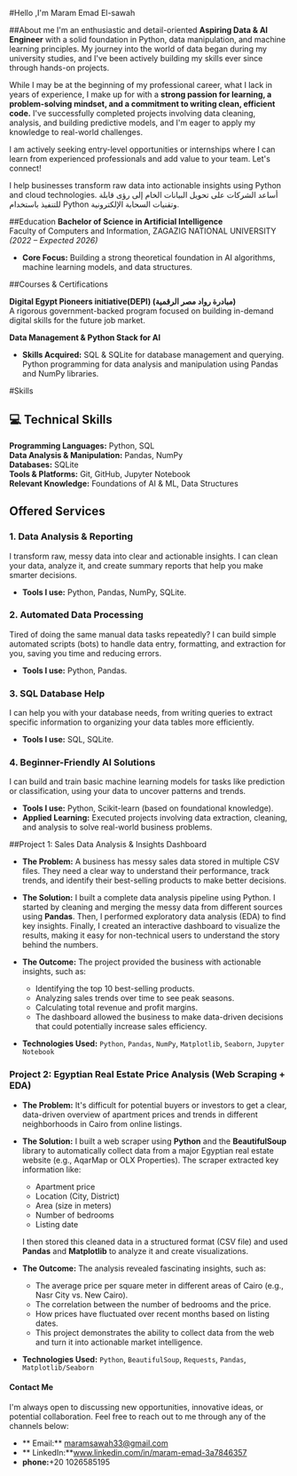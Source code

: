 #Hello ,I'm Maram Emad El-sawah

##About me
I'm an enthusiastic and detail-oriented **Aspiring Data & AI Engineer** with a solid foundation in Python, data manipulation, and machine learning principles. My journey into the world of data began during my university studies, and I've been actively building my skills ever since through hands-on projects.

While I may be at the beginning of my professional career, what I lack in years of experience, I make up for with a **strong passion for learning, a problem-solving mindset, and a commitment to writing clean, efficient code.** I've successfully completed projects involving data cleaning, analysis, and building predictive models, and I'm eager to apply my knowledge to real-world challenges.

I am actively seeking entry-level opportunities or internships where I can learn from experienced professionals and add value to your team. Let's connect!

I help businesses transform raw data into actionable insights using Python and cloud technologies.
أساعد الشركات على تحويل البيانات الخام إلى رؤى قابلة للتنفيذ باستخدام Python وتقنيات السحابة الإلكترونية.

##Education
**Bachelor of Science in Artificial Intelligence**  
Faculty of Computers and Information, ZAGAZIG NATIONAL UNIVERSITY 
*(2022 – Expected 2026)*  
- **Core Focus:** Building a strong theoretical foundation in AI algorithms, machine learning models, and data structures.

##Courses & Certifications

**Digital Egypt Pioneers initiative(DEPI) (مبادرة رواد مصر الرقمية)**  
A rigorous government-backed program focused on building in-demand digital skills for the future job market.

**Data Management & Python Stack for AI**  
- **Skills Acquired:** SQL & SQLite for database management and querying. Python programming for data analysis and manipulation using Pandas and NumPy libraries.

#Skills
## 💻 Technical Skills

**Programming Languages:** Python, SQL  
**Data Analysis & Manipulation:** Pandas, NumPy  
**Databases:** SQLite  
**Tools & Platforms:** Git, GitHub, Jupyter Notebook  
**Relevant Knowledge:** Foundations of AI & ML, Data Structures

## Offered Services

### 1. Data Analysis & Reporting
I transform raw, messy data into clear and actionable insights. I can clean your data, analyze it, and create summary reports that help you make smarter decisions.
- **Tools I use:** Python, Pandas, NumPy, SQLite.

### 2. Automated Data Processing
Tired of doing the same manual data tasks repeatedly? I can build simple automated scripts (bots) to handle data entry, formatting, and extraction for you, saving you time and reducing errors.
- **Tools I use:** Python, Pandas.

### 3. SQL Database Help
I can help you with your database needs, from writing queries to extract specific information to organizing your data tables more efficiently.
- **Tools I use:** SQL, SQLite.

### 4. Beginner-Friendly AI Solutions
I can build and train basic machine learning models for tasks like prediction or classification, using your data to uncover patterns and trends.
- **Tools I use:** Python, Scikit-learn (based on foundational knowledge).
- **Applied Learning:** Executed projects involving data extraction, cleaning, and analysis to solve real-world business problems.

##Project 1: Sales Data Analysis & Insights Dashboard

- **The Problem:** A business has messy sales data stored in multiple CSV files. They need a clear way to understand their performance, track trends, and identify their best-selling products to make better decisions.

- **The Solution:** I built a complete data analysis pipeline using Python. I started by cleaning and merging the messy data from different sources using **Pandas**. Then, I performed exploratory data analysis (EDA) to find key insights. Finally, I created an interactive dashboard to visualize the results, making it easy for non-technical users to understand the story behind the numbers.

- **The Outcome:** The project provided the business with actionable insights, such as:
  - Identifying the top 10 best-selling products.
  - Analyzing sales trends over time to see peak seasons.
  - Calculating total revenue and profit margins.
  - The dashboard allowed the business to make data-driven decisions that could potentially increase sales efficiency.

- **Technologies Used:** `Python`, `Pandas`, `NumPy`, `Matplotlib`, `Seaborn`, `Jupyter Notebook`

### Project 2: Egyptian Real Estate Price Analysis (Web Scraping + EDA)

- **The Problem:** It's difficult for potential buyers or investors to get a clear, data-driven overview of apartment prices and trends in different neighborhoods in Cairo from online listings.

- **The Solution:** I built a web scraper using **Python** and the **BeautifulSoup** library to automatically collect data from a major Egyptian real estate website (e.g., AqarMap or OLX Properties). The scraper extracted key information like:
  - Apartment price
  - Location (City, District)
  - Area (size in meters)
  - Number of bedrooms
  - Listing date

  I then stored this cleaned data in a structured format (CSV file) and used **Pandas** and **Matplotlib** to analyze it and create visualizations.

- **The Outcome:** The analysis revealed fascinating insights, such as:
  - The average price per square meter in different areas of Cairo (e.g., Nasr City vs. New Cairo).
  - The correlation between the number of bedrooms and the price.
  - How prices have fluctuated over recent months based on listing dates.
  - This project demonstrates the ability to collect data from the web and turn it into actionable market intelligence.

- **Technologies Used:** `Python`, `BeautifulSoup`, `Requests`, `Pandas`, `Matplotlib/Seaborn`

#### Contact Me

I'm always open to discussing new opportunities, innovative ideas, or potential collaboration. Feel free to reach out to me through any of the channels below:

- ** Email:** maramsawah33@gmail.com
- ** LinkedIn:**www.linkedin.com/in/maram-emad-3a7846357
- **phone:**+20 1026585195
